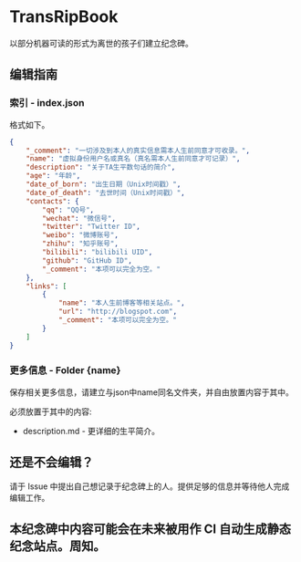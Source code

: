 # TransRipBook
以部分机器可读的形式为离世的孩子们建立纪念碑。

## 编辑指南

### 索引 - index.json

格式如下。

```json
{
    "_comment": "一切涉及到本人的真实信息需本人生前同意才可收录。",
    "name": "虚拟身份用户名或真名（真名需本人生前同意才可记录）",
    "description": "关于TA生平数句话的简介",
    "age": "年龄",
    "date_of_born": "出生日期（Unix时间戳）",
    "date_of_death": "去世时间（Unix时间戳）",
    "contacts": {
        "qq": "QQ号",
        "wechat": "微信号",
        "twitter": "Twitter ID",
        "weibo": "微博账号",
        "zhihu": "知乎账号",
        "bilibili": "bilibili UID",
        "github": "GitHub ID",
        "_comment": "本项可以完全为空。"
    },
    "links": [
        {
            "name": "本人生前博客等相关站点。",
            "url": "http://blogspot.com",
            "_comment": "本项可以完全为空。"
        }
    ]
}
```

### 更多信息 - Folder {name}

保存相关更多信息，请建立与json中name同名文件夹，并自由放置内容于其中。

必须放置于其中的内容:

- description.md - 更详细的生平简介。

## 还是不会编辑？

请于 Issue 中提出自己想记录于纪念碑上的人。提供足够的信息并等待他人完成编辑工作。

## 本纪念碑中内容可能会在未来被用作 CI 自动生成静态纪念站点。周知。
